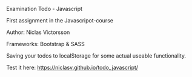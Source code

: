 Examination Todo - Javascript

First assignment in the Javascripot-course

Author: Niclas Victorsson

Frameworks: Bootstrap & SASS

Saving your todos to localStorage for some actual useable functionality.

Test it here: https://niclasv.github.io/todo_javascript/
